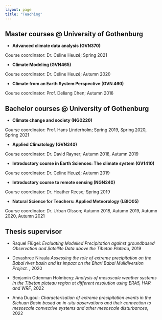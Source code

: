 ```yaml
---
layout: page
title: "Teaching"
---
```


## Master courses @ University of Gothenburg

* **Advanced climate data analysis (GVN370)** 

Course coordinator: Dr. Céline Heuzé;
Spring 2021


* **Climate Modeling (GVN465)**

Course coordinator: Dr. Céline Heuzé;
Autumn 2020


* **Climate from an Earth System Perspective (GVN 460)**

Course coordinator: Prof. Deliang Chen;
Autumn 2018 


## Bachelor courses @ University of Gothenburg

* **Climate change and society (NG0220)**

Course coordinator: Prof. Hans Linderholm;
Spring 2019, Spring 2020, Spring 2021


* **Applied Climatology (GVN340)**

Course coordinator: Dr. David Rayner;
Autumn 2018, Autumn 2019 


* **Introductory course in Earth Sciences: The climate system (GV1410)**

Course coordinator: Dr. Céline Heuzé;
Autumn 2019 


* **Introductory course to remote sensing (NGN240)**

Course coordinator: Dr. Heather Reese;
Spring 2019 


* **Natural Science for Teachers: Applied Meteorology (LBIO05)**

Course coordinator: Dr. Urban Olsson;
Autumn 2018, Autumn 2019, Autumn 2020, Autumn 2021


## Thesis supervisor 

* Raquel Flügel: *Evaluating Modelled Precipitation against groundbased Observation and Satellite Data above the Tibetan Plateau*, 2019 

* Devashree Niraula *Assessing the role of extreme
precipitation on the Babai river basin and its impact on the Bhari Babai Mulidiversion Project.* , 2020

* Benjamin Odenman Holmberg: *Analysis of mesoscale weather systems in the Tibetan plateau region at different
resolution using ERA5, HAR and WRF*, 2022

* Anna Dugoul: *Characterisation of extreme precipitation events in the Sichuan Basin based on in-situ observations and their connection to mesoscale convective systems and other mesoscale disturbances*, 2022








